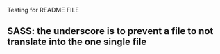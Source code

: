 Testing for README FILE


SASS: the underscore is to prevent a file to not translate into the one single file
-- 